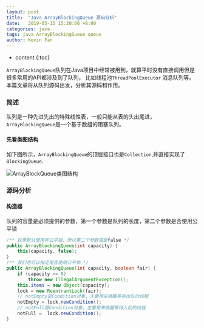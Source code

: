 ```yaml
---
layout: post
title:  "Java ArrayBlockingQueue 源码分析"
date:   2019-05-15 15:20:00 +8:00
categories: java
tags: java ArrayBlockingQueue queue
author: Kevin Fan
---
```


* content
{:toc}

`ArrayBlockingQueue`队列在Java项目中经常被用到，就算平时没有直接调用但是很多常用的API都涉及到了队列，
比如线程池`ThreadPoolExecutor` 消息队列等。 本篇文章将从队列源码出发，分析其源码和作用。

<!-- more -->

### 简述

队列是一种先进先出的特殊线性表，一般只能从表的头出尾进，`ArrayBlockingQueue`是一个基于数组的阻塞队列。

#### 先看类图结构

如下图所示，`ArrayBlockingQueue`的顶层接口也是`Collection`,并直接实现了`BlockingQueue`.

![ArrayBlockQueue类图结构](/images/queue/ArrayBlockingQueue%20structure.PNG)

### 源码分析

#### 构造器

队列的容量是必须提供的参数，第一个参数是队列的长度，第二个参数是否使用公平锁
```java
/** 这里默认使用非公平锁，所以第二个参数值是false */
public ArrayBlockingQueue(int capacity) {
    this(capacity, false);
}
/** 我们也可以指定是否使用公平锁 */
public ArrayBlockingQueue(int capacity, boolean fair) {
    if (capacity <= 0)
        throw new IllegalArgumentException();
    this.items = new Object[capacity];
    lock = new ReentrantLock(fair);
    // notEmpty是Condition对象，主要用来唤醒等待出队的线程
    notEmpty = lock.newCondition();
    // notFull是Condition对象，主要用来唤醒等待入队的线程
    notFull =  lock.newCondition();
}
```







